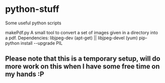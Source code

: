 # python-stuff
Some useful python scripts

makePdf.py 
A small tool to convert a set of images given in a directory into a pdf.
Dependencies:
libjpeg-dev (apt-get) || libjpeg-devel (yum)
pip-python install --upgrade PIL

## Please note that this is a temporary setup, will do more work on this when I have some free time on my hands :P 
